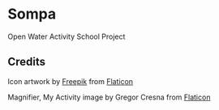 # Sompa
Open Water Activity School Project

## Credits
Icon artwork by [Freepik](http://www.freepik.com) from [Flaticon](http://www.flaticon.com)

Magnifier, My Activity image by Gregor Cresna from [Flaticon](http://www.flaticon.com)